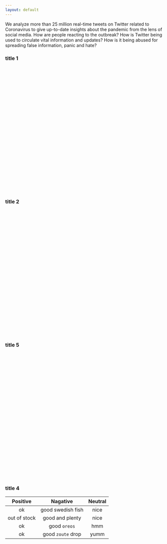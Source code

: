 ```yaml
---
layout: default
---
```


We analyze more than 25 million real-time tweets on Twitter related to Coronavirus to give up-to-date insights about the pandemic from the lens of social media. How are people reacting to the outbreak? How is Twitter being used to circulate vital information and updates? How is it being abused for spreading false information, panic and hate?

### title 1
<div id="title1" style="width: 100%;height:400px;"></div>
<script>
  var myChart1 = echarts.init(document.getElementById('title1'));
  option1 = {
    legend: {},
    tooltip: {},
    dataset: {
        dimensions: ['product', '2015', '2016', '2017'],
        source: [
            {product: 'Matcha Latte', '2015': 43.3, '2016': 85.8, '2017': 93.7},
            {product: 'Milk Tea', '2015': 83.1, '2016': 73.4, '2017': 55.1},
            {product: 'Cheese Cocoa', '2015': 86.4, '2016': 65.2, '2017': 82.5},
            {product: 'Walnut Brownie', '2015': 72.4, '2016': 53.9, '2017': 39.1}
        ]
    },
    xAxis: {type: 'category'},
    yAxis: {},
    // Declare several bar series, each will be mapped
    // to a column of dataset.source by default.
    series: [
        {type: 'bar'},
        {type: 'bar'},
        {type: 'bar'}
    ]
  };
  myChart1.setOption(option1);
</script>

### title 2
<div id="title2" style="width: 100%;height:400px;"></div>
<script>
  var myChart2 = echarts.init(document.getElementById('title2'));
  option2 = {
    tooltip: {
        trigger: 'item',
        formatter: '{a} <br/>{b}: {c} ({d}%)'
    },
    legend: {
        orient: 'vertical',
        left: 10,
        data: ['直达', '营销广告', '搜索引擎', '邮件营销', '联盟广告', '视频广告', '百度', '谷歌', '必应', '其他']
    },
    series: [
        {
            name: '访问来源',
            type: 'pie',
            selectedMode: 'single',
            radius: [0, '30%'],

            label: {
                position: 'inner'
            },
            labelLine: {
                show: false
            },
            data: [
                {value: 335, name: '直达', selected: true},
                {value: 679, name: '营销广告'},
                {value: 1548, name: '搜索引擎'}
            ]
        },
        {
            name: '访问来源',
            type: 'pie',
            radius: ['40%', '55%'],
            label: {
                formatter: '{a|{a}}{abg|}\n{hr|}\n  {b|{b}：}{c}  {per|{d}%}  ',
                backgroundColor: '#eee',
                borderColor: '#aaa',
                borderWidth: 1,
                borderRadius: 4,
                // shadowBlur:3,
                // shadowOffsetX: 2,
                // shadowOffsetY: 2,
                // shadowColor: '#999',
                // padding: [0, 7],
                rich: {
                    a: {
                        color: '#999',
                        lineHeight: 22,
                        align: 'center'
                    },
                    // abg: {
                    //     backgroundColor: '#333',
                    //     width: '100%',
                    //     align: 'right',
                    //     height: 22,
                    //     borderRadius: [4, 4, 0, 0]
                    // },
                    hr: {
                        borderColor: '#aaa',
                        width: '100%',
                        borderWidth: 0.5,
                        height: 0
                    },
                    b: {
                        fontSize: 16,
                        lineHeight: 33
                    },
                    per: {
                        color: '#eee',
                        backgroundColor: '#334455',
                        padding: [2, 4],
                        borderRadius: 2
                    }
                }
            },
            data: [
                {value: 335, name: '直达'},
                {value: 310, name: '邮件营销'},
                {value: 234, name: '联盟广告'},
                {value: 135, name: '视频广告'},
                {value: 1048, name: '百度'},
                {value: 251, name: '谷歌'},
                {value: 147, name: '必应'},
                {value: 102, name: '其他'}
            ]
        }
    ]
  };
  myChart2.setOption(option2);
</script>

### title 5
<div id="title3" style="width: 100%;height:400px;"></div>
<script>
  var myChart3 = echarts.init(document.getElementById('title3'));
  var COLORS = ["#070093", "#1c3fbf", "#1482e5", "#70b4eb", "#b4e0f3", "#ffffff"];
var lngExtent = [39.5, 40.6];
var latExtent = [115.9, 116.8];
var cellCount = [50, 50];
var cellSizeCoord = [
    (lngExtent[1] - lngExtent[0]) / cellCount[0],
    (latExtent[1] - latExtent[0]) / cellCount[1]
];
var gapSize = 0;
var data = [[0,0,5],[1,0,5],[2,0,5],[3,0,5],[4,0,5],[5,0,5],[6,0,5],[7,0,5],[8,0,5],[9,0,5],[10,0,5],[11,0,5],[12,0,5],[13,0,5],[14,0,5],[15,0,5],[16,0,5],[17,0,5],[18,0,5],[19,0,5],[20,0,5],[21,0,5],[22,0,5],[23,0,5],[24,0,5],[25,0,5],[26,0,5],[27,0,5],[28,0,5],[29,0,5],[30,0,5],[31,0,5],[32,0,5],[33,0,5],[34,0,5],[35,0,5],[36,0,5],[37,0,5],[38,0,5],[39,0,5],[40,0,5],[41,0,5],[42,0,5],[43,0,5],[44,0,5],[45,0,5],[46,0,5],[47,0,5],[48,0,5],[49,0,5],[0,1,5],[1,1,5],[2,1,5],[3,1,5],[4,1,5],[5,1,5],[6,1,5],[7,1,5],[8,1,5],[9,1,5],[10,1,5],[11,1,5],[12,1,5],[13,1,5],[14,1,5],[15,1,5],[16,1,5],[17,1,5],[18,1,5],[19,1,5],[20,1,5],[21,1,5],[22,1,5],[23,1,5],[24,1,5],[25,1,5],[26,1,5],[27,1,5],[28,1,5],[29,1,5],[30,1,5],[31,1,5],[32,1,5],[33,1,5],[34,1,5],[35,1,5],[36,1,5],[37,1,5],[38,1,5],[39,1,5],[40,1,5],[41,1,5],[42,1,5],[43,1,5],[44,1,5],[45,1,5],[46,1,5],[47,1,5],[48,1,5],[49,1,5],[0,2,5],[1,2,5],[2,2,5],[3,2,5],[4,2,5],[5,2,5],[6,2,5],[7,2,5],[8,2,5],[9,2,5],[10,2,5],[11,2,5],[12,2,5],[13,2,5],[14,2,5],[15,2,5],[16,2,5],[17,2,5],[18,2,5],[19,2,5],[20,2,5],[21,2,5],[22,2,5],[23,2,5],[24,2,4],[25,2,5],[26,2,5],[27,2,5],[28,2,5],[29,2,5],[30,2,5],[31,2,5],[32,2,5],[33,2,5],[34,2,4],[35,2,5],[36,2,5],[37,2,5],[38,2,5],[39,2,5],[40,2,5],[41,2,5],[42,2,5],[43,2,5],[44,2,5],[45,2,5],[46,2,5],[47,2,5],[48,2,5],[49,2,5],[0,3,5],[1,3,5],[2,3,5],[3,3,5],[4,3,5],[5,3,5],[6,3,5],[7,3,5],[8,3,5],[9,3,5],[10,3,5],[11,3,5],[12,3,5],[13,3,5],[14,3,5],[15,3,5],[16,3,5],[17,3,5],[18,3,5],[19,3,5],[20,3,5],[21,3,5],[22,3,5],[23,3,5],[24,3,5],[25,3,5],[26,3,5],[27,3,5],[28,3,5],[29,3,5],[30,3,5],[31,3,5],[32,3,5],[33,3,4],[34,3,5],[35,3,5],[36,3,5],[37,3,5],[38,3,5],[39,3,5],[40,3,5],[41,3,5],[42,3,5],[43,3,5],[44,3,5],[45,3,5],[46,3,5],[47,3,5],[48,3,5],[49,3,5],[0,4,5],[1,4,5],[2,4,5],[3,4,5],[4,4,5],[5,4,5],[6,4,5],[7,4,5],[8,4,5],[9,4,5],[10,4,5],[11,4,5],[12,4,5],[13,4,5],[14,4,5],[15,4,5],[16,4,5],[17,4,4],[18,4,5],[19,4,5],[20,4,5],[21,4,5],[22,4,5],[23,4,5],[24,4,5],[25,4,5],[26,4,5],[27,4,5],[28,4,5],[29,4,5],[30,4,5],[31,4,5],[32,4,5],[33,4,4],[34,4,5],[35,4,5],[36,4,5],[37,4,5],[38,4,5],[39,4,5],[40,4,5],[41,4,5],[42,4,5],[43,4,5],[44,4,5],[45,4,5],[46,4,5],[47,4,5],[48,4,5],[49,4,5],[0,5,5],[1,5,5],[2,5,5],[3,5,5],[4,5,5],[5,5,5],[6,5,5],[7,5,5],[8,5,5],[9,5,5],[10,5,5],[11,5,5],[12,5,5],[13,5,5],[14,5,5],[15,5,5],[16,5,5],[17,5,5],[18,5,5],[19,5,5],[20,5,5],[21,5,5],[22,5,5],[23,5,5],[24,5,5],[25,5,5],[26,5,5],[27,5,5],[28,5,5],[29,5,5],[30,5,5],[31,5,5],[32,5,5],[33,5,5],[34,5,5],[35,5,5],[36,5,5],[37,5,5],[38,5,5],[39,5,5],[40,5,5],[41,5,5],[42,5,5],[43,5,5],[44,5,5],[45,5,5],[46,5,5],[47,5,5],[48,5,5],[49,5,5],[0,6,5],[1,6,5],[2,6,5],[3,6,5],[4,6,5],[5,6,5],[6,6,5],[7,6,5],[8,6,5],[9,6,5],[10,6,5],[11,6,5],[12,6,5],[13,6,5],[14,6,5],[15,6,5],[16,6,5],[17,6,5],[18,6,5],[19,6,5],[20,6,5],[21,6,5],[22,6,5],[23,6,5],[24,6,5],[25,6,5],[26,6,4],[27,6,5],[28,6,5],[29,6,4],[30,6,5],[31,6,5],[32,6,5],[33,6,5],[34,6,5],[35,6,5],[36,6,5],[37,6,5],[38,6,5],[39,6,5],[40,6,5],[41,6,5],[42,6,5],[43,6,5],[44,6,5],[45,6,5],[46,6,5],[47,6,5],[48,6,5],[49,6,5],[0,7,5],[1,7,5],[2,7,5],[3,7,5],[4,7,5],[5,7,5],[6,7,5],[7,7,5],[8,7,5],[9,7,5],[10,7,5],[11,7,5],[12,7,5],[13,7,5],[14,7,5],[15,7,5],[16,7,5],[17,7,4],[18,7,5],[19,7,4],[20,7,4],[21,7,5],[22,7,5],[23,7,5],[24,7,5],[25,7,5],[26,7,5],[27,7,5],[28,7,5],[29,7,5],[30,7,5],[31,7,5],[32,7,5],[33,7,5],[34,7,5],[35,7,5],[36,7,5],[37,7,5],[38,7,5],[39,7,5],[40,7,5],[41,7,5],[42,7,5],[43,7,5],[44,7,5],[45,7,5],[46,7,5],[47,7,5],[48,7,5],[49,7,5],[0,8,5],[1,8,5],[2,8,5],[3,8,5],[4,8,5],[5,8,4],[6,8,5],[7,8,4],[8,8,5],[9,8,5],[10,8,5],[11,8,5],[12,8,5],[13,8,5],[14,8,5],[15,8,4],[16,8,5],[17,8,5],[18,8,5],[19,8,5],[20,8,5],[21,8,5],[22,8,4],[23,8,4],[24,8,4],[25,8,5],[26,8,5],[27,8,5],[28,8,4],[29,8,4],[30,8,5],[31,8,5],[32,8,4],[33,8,4],[34,8,5],[35,8,5],[36,8,5],[37,8,5],[38,8,5],[39,8,5],[40,8,5],[41,8,5],[42,8,5],[43,8,5],[44,8,5],[45,8,5],[46,8,5],[47,8,5],[48,8,5],[49,8,5],[0,9,5],[1,9,5],[2,9,5],[3,9,5],[4,9,5],[5,9,5],[6,9,5],[7,9,5],[8,9,4],[9,9,5],[10,9,5],[11,9,4],[12,9,5],[13,9,4],[14,9,5],[15,9,4],[16,9,4],[17,9,5],[18,9,5],[19,9,5],[20,9,5],[21,9,5],[22,9,5],[23,9,5],[24,9,4],[25,9,5],[26,9,4],[27,9,4],[28,9,4],[29,9,5],[30,9,5],[31,9,5],[32,9,5],[33,9,5],[34,9,4],[35,9,5],[36,9,5],[37,9,5],[38,9,5],[39,9,5],[40,9,5],[41,9,5],[42,9,5],[43,9,5],[44,9,5],[45,9,5],[46,9,5],[47,9,5],[48,9,5],[49,9,5],[0,10,5],[1,10,5],[2,10,5],[3,10,5],[4,10,5],[5,10,5],[6,10,5],[7,10,5],[8,10,5],[9,10,5],[10,10,5],[11,10,5],[12,10,5],[13,10,5],[14,10,5],[15,10,4],[16,10,5],[17,10,5],[18,10,5],[19,10,4],[20,10,5],[21,10,4],[22,10,4],[23,10,4],[24,10,4],[25,10,4],[26,10,4],[27,10,5],[28,10,5],[29,10,4],[30,10,5],[31,10,4],[32,10,5],[33,10,5],[34,10,5],[35,10,4],[36,10,5],[37,10,5],[38,10,5],[39,10,5],[40,10,5],[41,10,5],[42,10,5],[43,10,5],[44,10,5],[45,10,5],[46,10,5],[47,10,5],[48,10,5],[49,10,5],[0,11,5],[1,11,5],[2,11,5],[3,11,5],[4,11,5],[5,11,5],[6,11,5],[7,11,5],[8,11,5],[9,11,5],[10,11,4],[11,11,4],[12,11,4],[13,11,2],[14,11,2],[15,11,2],[16,11,5],[17,11,4],[18,11,4],[19,11,1],[20,11,1],[21,11,4],[22,11,4],[23,11,5],[24,11,4],[25,11,4],[26,11,4],[27,11,4],[28,11,4],[29,11,4],[30,11,4],[31,11,4],[32,11,5],[33,11,5],[34,11,5],[35,11,4],[36,11,4],[37,11,4],[38,11,5],[39,11,5],[40,11,5],[41,11,5],[42,11,5],[43,11,5],[44,11,5],[45,11,5],[46,11,5],[47,11,5],[48,11,5],[49,11,5],[0,12,5],[1,12,5],[2,12,5],[3,12,5],[4,12,5],[5,12,5],[6,12,5],[7,12,5],[8,12,4],[9,12,4],[10,12,4],[11,12,2],[12,12,2],[13,12,2],[14,12,2],[15,12,5],[16,12,4],[17,12,4],[18,12,4],[19,12,4],[20,12,1],[21,12,4],[22,12,4],[23,12,4],[24,12,5],[25,12,4],[26,12,4],[27,12,4],[28,12,4],[29,12,4],[30,12,4],[31,12,4],[32,12,4],[33,12,4],[34,12,4],[35,12,4],[36,12,4],[37,12,4],[38,12,5],[39,12,5],[40,12,5],[41,12,5],[42,12,5],[43,12,5],[44,12,5],[45,12,5],[46,12,5],[47,12,5],[48,12,5],[49,12,5],[0,13,5],[1,13,5],[2,13,5],[3,13,5],[4,13,5],[5,13,5],[6,13,5],[7,13,5],[8,13,4],[9,13,4],[10,13,4],[11,13,4],[12,13,1],[13,13,4],[14,13,2],[15,13,4],[16,13,4],[17,13,4],[18,13,4],[19,13,4],[20,13,4],[21,13,4],[22,13,4],[23,13,4],[24,13,4],[25,13,4],[26,13,4],[27,13,4],[28,13,5],[29,13,4],[30,13,4],[31,13,4],[32,13,5],[33,13,4],[34,13,4],[35,13,5],[36,13,4],[37,13,4],[38,13,5],[39,13,4],[40,13,4],[41,13,5],[42,13,5],[43,13,4],[44,13,5],[45,13,5],[46,13,5],[47,13,5],[48,13,5],[49,13,5],[0,14,5],[1,14,5],[2,14,5],[3,14,5],[4,14,5],[5,14,5],[6,14,5],[7,14,5],[8,14,4],[9,14,4],[10,14,4],[11,14,2],[12,14,2],[13,14,4],[14,14,1],[15,14,4],[16,14,4],[17,14,4],[18,14,4],[19,14,4],[20,14,4],[21,14,4],[22,14,2],[23,14,4],[24,14,2],[25,14,3],[26,14,3],[27,14,3],[28,14,4],[29,14,3],[30,14,4],[31,14,5],[32,14,3],[33,14,3],[34,14,4],[35,14,4],[36,14,4],[37,14,4],[38,14,5],[39,14,5],[40,14,5],[41,14,5],[42,14,5],[43,14,5],[44,14,5],[45,14,5],[46,14,5],[47,14,5],[48,14,5],[49,14,5],[0,15,5],[1,15,5],[2,15,5],[3,15,5],[4,15,5],[5,15,5],[6,15,5],[7,15,5],[8,15,5],[9,15,4],[10,15,4],[11,15,4],[12,15,4],[13,15,1],[14,15,1],[15,15,1],[16,15,4],[17,15,2],[18,15,2],[19,15,4],[20,15,3],[21,15,3],[22,15,2],[23,15,2],[24,15,1],[25,15,1],[26,15,3],[27,15,3],[28,15,3],[29,15,3],[30,15,5],[31,15,5],[32,15,4],[33,15,4],[34,15,4],[35,15,4],[36,15,4],[37,15,5],[38,15,5],[39,15,2],[40,15,5],[41,15,5],[42,15,5],[43,15,5],[44,15,5],[45,15,5],[46,15,5],[47,15,5],[48,15,5],[49,15,5],[0,16,5],[1,16,5],[2,16,5],[3,16,5],[4,16,5],[5,16,5],[6,16,5],[7,16,5],[8,16,5],[9,16,4],[10,16,3],[11,16,4],[12,16,4],[13,16,1],[14,16,4],[15,16,4],[16,16,4],[17,16,4],[18,16,3],[19,16,2],[20,16,4],[21,16,2],[22,16,2],[23,16,1],[24,16,0],[25,16,0],[26,16,0],[27,16,0],[28,16,3],[29,16,4],[30,16,4],[31,16,4],[32,16,4],[33,16,4],[34,16,3],[35,16,4],[36,16,4],[37,16,4],[38,16,5],[39,16,5],[40,16,5],[41,16,5],[42,16,5],[43,16,5],[44,16,4],[45,16,5],[46,16,5],[47,16,5],[48,16,5],[49,16,5],[0,17,5],[1,17,5],[2,17,5],[3,17,5],[4,17,4],[5,17,5],[6,17,4],[7,17,5],[8,17,4],[9,17,4],[10,17,3],[11,17,4],[12,17,4],[13,17,4],[14,17,4],[15,17,4],[16,17,4],[17,17,4],[18,17,3],[19,17,2],[20,17,3],[21,17,2],[22,17,1],[23,17,1],[24,17,1],[25,17,0],[26,17,1],[27,17,1],[28,17,3],[29,17,4],[30,17,4],[31,17,3],[32,17,3],[33,17,4],[34,17,4],[35,17,4],[36,17,4],[37,17,4],[38,17,4],[39,17,4],[40,17,5],[41,17,4],[42,17,5],[43,17,5],[44,17,5],[45,17,5],[46,17,5],[47,17,5],[48,17,5],[49,17,5],[0,18,5],[1,18,5],[2,18,5],[3,18,5],[4,18,5],[5,18,5],[6,18,5],[7,18,4],[8,18,4],[9,18,3],[10,18,3],[11,18,4],[12,18,4],[13,18,4],[14,18,4],[15,18,2],[16,18,4],[17,18,2],[18,18,3],[19,18,2],[20,18,4],[21,18,1],[22,18,0],[23,18,0],[24,18,0],[25,18,3],[26,18,1],[27,18,4],[28,18,1],[29,18,1],[30,18,1],[31,18,4],[32,18,3],[33,18,4],[34,18,3],[35,18,3],[36,18,4],[37,18,4],[38,18,4],[39,18,5],[40,18,4],[41,18,4],[42,18,5],[43,18,4],[44,18,4],[45,18,5],[46,18,5],[47,18,5],[48,18,5],[49,18,5],[0,19,5],[1,19,5],[2,19,5],[3,19,5],[4,19,5],[5,19,5],[6,19,4],[7,19,4],[8,19,3],[9,19,4],[10,19,3],[11,19,4],[12,19,3],[13,19,4],[14,19,2],[15,19,2],[16,19,1],[17,19,3],[18,19,1],[19,19,0],[20,19,0],[21,19,1],[22,19,0],[23,19,1],[24,19,0],[25,19,0],[26,19,1],[27,19,0],[28,19,0],[29,19,1],[30,19,4],[31,19,4],[32,19,3],[33,19,3],[34,19,4],[35,19,4],[36,19,4],[37,19,4],[38,19,4],[39,19,4],[40,19,4],[41,19,5],[42,19,5],[43,19,4],[44,19,5],[45,19,5],[46,19,5],[47,19,5],[48,19,5],[49,19,5],[0,20,5],[1,20,5],[2,20,5],[3,20,5],[4,20,5],[5,20,4],[6,20,4],[7,20,4],[8,20,4],[9,20,4],[10,20,3],[11,20,4],[12,20,3],[13,20,4],[14,20,2],[15,20,1],[16,20,1],[17,20,1],[18,20,1],[19,20,0],[20,20,0],[21,20,1],[22,20,1],[23,20,1],[24,20,1],[25,20,1],[26,20,0],[27,20,0],[28,20,0],[29,20,1],[30,20,1],[31,20,0],[32,20,4],[33,20,3],[34,20,4],[35,20,2],[36,20,4],[37,20,4],[38,20,4],[39,20,4],[40,20,4],[41,20,5],[42,20,4],[43,20,5],[44,20,5],[45,20,5],[46,20,5],[47,20,5],[48,20,5],[49,20,5],[0,21,5],[1,21,5],[2,21,5],[3,21,5],[4,21,5],[5,21,4],[6,21,5],[7,21,4],[8,21,3],[9,21,4],[10,21,4],[11,21,4],[12,21,4],[13,21,3],[14,21,2],[15,21,3],[16,21,4],[17,21,1],[18,21,1],[19,21,0],[20,21,0],[21,21,0],[22,21,1],[23,21,0],[24,21,0],[25,21,1],[26,21,2],[27,21,0],[28,21,1],[29,21,1],[30,21,1],[31,21,4],[32,21,4],[33,21,4],[34,21,3],[35,21,2],[36,21,4],[37,21,1],[38,21,4],[39,21,4],[40,21,4],[41,21,4],[42,21,5],[43,21,4],[44,21,5],[45,21,5],[46,21,5],[47,21,5],[48,21,5],[49,21,5],[0,22,5],[1,22,5],[2,22,5],[3,22,5],[4,22,5],[5,22,4],[6,22,4],[7,22,4],[8,22,4],[9,22,3],[10,22,4],[11,22,3],[12,22,2],[13,22,2],[14,22,2],[15,22,0],[16,22,0],[17,22,0],[18,22,1],[19,22,0],[20,22,0],[21,22,0],[22,22,0],[23,22,0],[24,22,0],[25,22,0],[26,22,0],[27,22,0],[28,22,1],[29,22,1],[30,22,1],[31,22,0],[32,22,1],[33,22,3],[34,22,4],[35,22,2],[36,22,4],[37,22,1],[38,22,4],[39,22,2],[40,22,4],[41,22,1],[42,22,5],[43,22,1],[44,22,5],[45,22,5],[46,22,5],[47,22,5],[48,22,5],[49,22,5],[0,23,5],[1,23,5],[2,23,5],[3,23,5],[4,23,5],[5,23,5],[6,23,4],[7,23,4],[8,23,4],[9,23,3],[10,23,3],[11,23,1],[12,23,1],[13,23,1],[14,23,2],[15,23,0],[16,23,0],[17,23,0],[18,23,0],[19,23,0],[20,23,0],[21,23,0],[22,23,0],[23,23,1],[24,23,0],[25,23,1],[26,23,1],[27,23,2],[28,23,0],[29,23,0],[30,23,0],[31,23,0],[32,23,4],[33,23,1],[34,23,1],[35,23,2],[36,23,2],[37,23,2],[38,23,0],[39,23,2],[40,23,0],[41,23,1],[42,23,1],[43,23,1],[44,23,5],[45,23,5],[46,23,5],[47,23,5],[48,23,5],[49,23,5],[0,24,5],[1,24,5],[2,24,5],[3,24,5],[4,24,5],[5,24,5],[6,24,5],[7,24,4],[8,24,4],[9,24,4],[10,24,4],[11,24,4],[12,24,1],[13,24,1],[14,24,1],[15,24,1],[16,24,1],[17,24,0],[18,24,1],[19,24,1],[20,24,0],[21,24,0],[22,24,1],[23,24,2],[24,24,0],[25,24,0],[26,24,0],[27,24,0],[28,24,0],[29,24,0],[30,24,1],[31,24,1],[32,24,1],[33,24,4],[34,24,4],[35,24,1],[36,24,1],[37,24,2],[38,24,2],[39,24,2],[40,24,2],[41,24,4],[42,24,0],[43,24,5],[44,24,5],[45,24,4],[46,24,5],[47,24,5],[48,24,5],[49,24,5],[0,25,5],[1,25,5],[2,25,5],[3,25,5],[4,25,5],[5,25,5],[6,25,5],[7,25,4],[8,25,4],[9,25,4],[10,25,4],[11,25,4],[12,25,1],[13,25,1],[14,25,3],[15,25,1],[16,25,0],[17,25,0],[18,25,0],[19,25,0],[20,25,0],[21,25,0],[22,25,0],[23,25,1],[24,25,1],[25,25,0],[26,25,0],[27,25,0],[28,25,1],[29,25,0],[30,25,1],[31,25,1],[32,25,1],[33,25,3],[34,25,4],[35,25,4],[36,25,4],[37,25,2],[38,25,2],[39,25,4],[40,25,4],[41,25,4],[42,25,5],[43,25,5],[44,25,5],[45,25,5],[46,25,5],[47,25,5],[48,25,5],[49,25,5],[0,26,5],[1,26,5],[2,26,5],[3,26,5],[4,26,5],[5,26,5],[6,26,5],[7,26,5],[8,26,4],[9,26,4],[10,26,1],[11,26,1],[12,26,1],[13,26,1],[14,26,1],[15,26,0],[16,26,0],[17,26,2],[18,26,1],[19,26,0],[20,26,0],[21,26,1],[22,26,0],[23,26,0],[24,26,1],[25,26,0],[26,26,0],[27,26,0],[28,26,0],[29,26,1],[30,26,1],[31,26,0],[32,26,4],[33,26,2],[34,26,2],[35,26,2],[36,26,2],[37,26,4],[38,26,2],[39,26,4],[40,26,1],[41,26,4],[42,26,4],[43,26,4],[44,26,4],[45,26,5],[46,26,5],[47,26,5],[48,26,5],[49,26,5],[0,27,5],[1,27,5],[2,27,5],[3,27,5],[4,27,5],[5,27,5],[6,27,5],[7,27,5],[8,27,5],[9,27,2],[10,27,4],[11,27,4],[12,27,4],[13,27,1],[14,27,1],[15,27,0],[16,27,1],[17,27,0],[18,27,0],[19,27,0],[20,27,1],[21,27,1],[22,27,0],[23,27,1],[24,27,0],[25,27,0],[26,27,0],[27,27,0],[28,27,0],[29,27,1],[30,27,1],[31,27,0],[32,27,1],[33,27,1],[34,27,3],[35,27,4],[36,27,4],[37,27,4],[38,27,4],[39,27,4],[40,27,2],[41,27,5],[42,27,5],[43,27,5],[44,27,5],[45,27,4],[46,27,5],[47,27,5],[48,27,5],[49,27,5],[0,28,5],[1,28,5],[2,28,5],[3,28,5],[4,28,5],[5,28,5],[6,28,5],[7,28,5],[8,28,2],[9,28,4],[10,28,2],[11,28,2],[12,28,4],[13,28,2],[14,28,3],[15,28,0],[16,28,1],[17,28,0],[18,28,0],[19,28,0],[20,28,1],[21,28,0],[22,28,0],[23,28,0],[24,28,0],[25,28,0],[26,28,0],[27,28,0],[28,28,0],[29,28,0],[30,28,1],[31,28,0],[32,28,0],[33,28,1],[34,28,1],[35,28,4],[36,28,4],[37,28,4],[38,28,4],[39,28,4],[40,28,4],[41,28,5],[42,28,5],[43,28,5],[44,28,5],[45,28,5],[46,28,5],[47,28,5],[48,28,5],[49,28,5],[0,29,5],[1,29,5],[2,29,5],[3,29,5],[4,29,5],[5,29,5],[6,29,5],[7,29,5],[8,29,5],[9,29,5],[10,29,4],[11,29,4],[12,29,4],[13,29,2],[14,29,2],[15,29,0],[16,29,0],[17,29,0],[18,29,0],[19,29,1],[20,29,0],[21,29,0],[22,29,0],[23,29,0],[24,29,1],[25,29,2],[26,29,0],[27,29,0],[28,29,0],[29,29,1],[30,29,0],[31,29,0],[32,29,0],[33,29,3],[34,29,4],[35,29,4],[36,29,3],[37,29,3],[38,29,3],[39,29,4],[40,29,4],[41,29,5],[42,29,5],[43,29,5],[44,29,4],[45,29,5],[46,29,5],[47,29,5],[48,29,5],[49,29,5],[0,30,5],[1,30,5],[2,30,5],[3,30,5],[4,30,5],[5,30,4],[6,30,4],[7,30,4],[8,30,5],[9,30,4],[10,30,3],[11,30,4],[12,30,4],[13,30,4],[14,30,4],[15,30,1],[16,30,1],[17,30,1],[18,30,0],[19,30,1],[20,30,0],[21,30,1],[22,30,0],[23,30,0],[24,30,1],[25,30,0],[26,30,0],[27,30,0],[28,30,0],[29,30,1],[30,30,1],[31,30,4],[32,30,4],[33,30,4],[34,30,4],[35,30,4],[36,30,3],[37,30,3],[38,30,3],[39,30,5],[40,30,5],[41,30,4],[42,30,5],[43,30,5],[44,30,5],[45,30,5],[46,30,5],[47,30,5],[48,30,5],[49,30,5],[0,31,5],[1,31,5],[2,31,5],[3,31,5],[4,31,5],[5,31,5],[6,31,5],[7,31,5],[8,31,5],[9,31,4],[10,31,3],[11,31,4],[12,31,2],[13,31,3],[14,31,3],[15,31,3],[16,31,0],[17,31,0],[18,31,0],[19,31,1],[20,31,2],[21,31,2],[22,31,1],[23,31,0],[24,31,0],[25,31,3],[26,31,1],[27,31,1],[28,31,4],[29,31,2],[30,31,1],[31,31,4],[32,31,3],[33,31,2],[34,31,2],[35,31,4],[36,31,3],[37,31,4],[38,31,4],[39,31,4],[40,31,4],[41,31,5],[42,31,5],[43,31,5],[44,31,5],[45,31,5],[46,31,5],[47,31,5],[48,31,5],[49,31,5],[0,32,5],[1,32,5],[2,32,5],[3,32,5],[4,32,5],[5,32,5],[6,32,5],[7,32,5],[8,32,5],[9,32,4],[10,32,3],[11,32,2],[12,32,2],[13,32,2],[14,32,1],[15,32,3],[16,32,4],[17,32,3],[18,32,0],[19,32,2],[20,32,2],[21,32,1],[22,32,0],[23,32,1],[24,32,0],[25,32,0],[26,32,0],[27,32,0],[28,32,1],[29,32,1],[30,32,4],[31,32,3],[32,32,3],[33,32,4],[34,32,3],[35,32,4],[36,32,3],[37,32,3],[38,32,4],[39,32,5],[40,32,4],[41,32,5],[42,32,5],[43,32,5],[44,32,5],[45,32,5],[46,32,5],[47,32,5],[48,32,5],[49,32,5],[0,33,5],[1,33,5],[2,33,5],[3,33,5],[4,33,5],[5,33,4],[6,33,4],[7,33,5],[8,33,4],[9,33,5],[10,33,2],[11,33,4],[12,33,2],[13,33,4],[14,33,4],[15,33,4],[16,33,2],[17,33,3],[18,33,2],[19,33,0],[20,33,4],[21,33,0],[22,33,1],[23,33,1],[24,33,1],[25,33,0],[26,33,1],[27,33,0],[28,33,4],[29,33,1],[30,33,1],[31,33,3],[32,33,3],[33,33,4],[34,33,4],[35,33,3],[36,33,4],[37,33,3],[38,33,5],[39,33,4],[40,33,4],[41,33,5],[42,33,5],[43,33,5],[44,33,5],[45,33,4],[46,33,5],[47,33,5],[48,33,5],[49,33,5],[0,34,5],[1,34,5],[2,34,5],[3,34,5],[4,34,5],[5,34,5],[6,34,5],[7,34,5],[8,34,5],[9,34,4],[10,34,4],[11,34,4],[12,34,4],[13,34,4],[14,34,3],[15,34,4],[16,34,3],[17,34,3],[18,34,1],[19,34,2],[20,34,1],[21,34,2],[22,34,1],[23,34,2],[24,34,1],[25,34,2],[26,34,1],[27,34,1],[28,34,0],[29,34,0],[30,34,3],[31,34,3],[32,34,4],[33,34,4],[34,34,4],[35,34,4],[36,34,4],[37,34,5],[38,34,5],[39,34,5],[40,34,5],[41,34,5],[42,34,5],[43,34,5],[44,34,5],[45,34,5],[46,34,5],[47,34,5],[48,34,5],[49,34,5],[0,35,4],[1,35,4],[2,35,5],[3,35,5],[4,35,4],[5,35,4],[6,35,4],[7,35,4],[8,35,4],[9,35,5],[10,35,4],[11,35,4],[12,35,4],[13,35,3],[14,35,3],[15,35,4],[16,35,1],[17,35,3],[18,35,4],[19,35,4],[20,35,4],[21,35,4],[22,35,3],[23,35,2],[24,35,2],[25,35,3],[26,35,2],[27,35,3],[28,35,2],[29,35,2],[30,35,2],[31,35,3],[32,35,3],[33,35,4],[34,35,4],[35,35,5],[36,35,5],[37,35,5],[38,35,5],[39,35,5],[40,35,5],[41,35,5],[42,35,5],[43,35,5],[44,35,5],[45,35,5],[46,35,5],[47,35,5],[48,35,5],[49,35,5],[0,36,5],[1,36,5],[2,36,5],[3,36,5],[4,36,5],[5,36,5],[6,36,5],[7,36,5],[8,36,5],[9,36,5],[10,36,5],[11,36,4],[12,36,2],[13,36,1],[14,36,4],[15,36,1],[16,36,2],[17,36,1],[18,36,1],[19,36,1],[20,36,4],[21,36,4],[22,36,4],[23,36,1],[24,36,2],[25,36,1],[26,36,3],[27,36,3],[28,36,3],[29,36,3],[30,36,5],[31,36,4],[32,36,4],[33,36,4],[34,36,4],[35,36,4],[36,36,5],[37,36,5],[38,36,5],[39,36,5],[40,36,5],[41,36,5],[42,36,4],[43,36,5],[44,36,5],[45,36,5],[46,36,2],[47,36,5],[48,36,5],[49,36,5],[0,37,5],[1,37,5],[2,37,5],[3,37,5],[4,37,5],[5,37,5],[6,37,5],[7,37,5],[8,37,5],[9,37,4],[10,37,5],[11,37,5],[12,37,5],[13,37,4],[14,37,1],[15,37,1],[16,37,4],[17,37,2],[18,37,2],[19,37,2],[20,37,5],[21,37,5],[22,37,5],[23,37,5],[24,37,1],[25,37,2],[26,37,2],[27,37,4],[28,37,3],[29,37,5],[30,37,5],[31,37,2],[32,37,4],[33,37,4],[34,37,4],[35,37,5],[36,37,5],[37,37,5],[38,37,5],[39,37,5],[40,37,5],[41,37,5],[42,37,5],[43,37,2],[44,37,5],[45,37,5],[46,37,5],[47,37,5],[48,37,5],[49,37,5],[0,38,5],[1,38,5],[2,38,5],[3,38,5],[4,38,5],[5,38,5],[6,38,5],[7,38,5],[8,38,5],[9,38,4],[10,38,5],[11,38,5],[12,38,2],[13,38,2],[14,38,1],[15,38,2],[16,38,1],[17,38,4],[18,38,4],[19,38,5],[20,38,4],[21,38,5],[22,38,4],[23,38,2],[24,38,2],[25,38,5],[26,38,5],[27,38,4],[28,38,4],[29,38,5],[30,38,4],[31,38,5],[32,38,5],[33,38,5],[34,38,5],[35,38,5],[36,38,5],[37,38,5],[38,38,5],[39,38,5],[40,38,5],[41,38,5],[42,38,5],[43,38,5],[44,38,5],[45,38,5],[46,38,5],[47,38,5],[48,38,5],[49,38,5],[0,39,5],[1,39,5],[2,39,5],[3,39,5],[4,39,5],[5,39,5],[6,39,5],[7,39,5],[8,39,5],[9,39,4],[10,39,5],[11,39,5],[12,39,4],[13,39,2],[14,39,4],[15,39,2],[16,39,2],[17,39,4],[18,39,4],[19,39,5],[20,39,4],[21,39,5],[22,39,5],[23,39,5],[24,39,5],[25,39,5],[26,39,5],[27,39,5],[28,39,4],[29,39,4],[30,39,4],[31,39,4],[32,39,4],[33,39,5],[34,39,5],[35,39,5],[36,39,5],[37,39,5],[38,39,5],[39,39,5],[40,39,5],[41,39,5],[42,39,5],[43,39,5],[44,39,5],[45,39,5],[46,39,5],[47,39,5],[48,39,5],[49,39,5],[0,40,5],[1,40,5],[2,40,5],[3,40,5],[4,40,5],[5,40,4],[6,40,5],[7,40,5],[8,40,5],[9,40,5],[10,40,5],[11,40,4],[12,40,4],[13,40,4],[14,40,2],[15,40,2],[16,40,4],[17,40,2],[18,40,5],[19,40,5],[20,40,5],[21,40,5],[22,40,5],[23,40,4],[24,40,4],[25,40,5],[26,40,5],[27,40,4],[28,40,5],[29,40,5],[30,40,4],[31,40,4],[32,40,5],[33,40,4],[34,40,5],[35,40,5],[36,40,5],[37,40,5],[38,40,5],[39,40,5],[40,40,5],[41,40,5],[42,40,5],[43,40,5],[44,40,5],[45,40,5],[46,40,5],[47,40,5],[48,40,5],[49,40,5],[0,41,5],[1,41,5],[2,41,5],[3,41,5],[4,41,5],[5,41,5],[6,41,5],[7,41,5],[8,41,5],[9,41,5],[10,41,5],[11,41,5],[12,41,5],[13,41,4],[14,41,4],[15,41,4],[16,41,4],[17,41,4],[18,41,5],[19,41,5],[20,41,5],[21,41,5],[22,41,5],[23,41,5],[24,41,5],[25,41,5],[26,41,4],[27,41,5],[28,41,5],[29,41,2],[30,41,5],[31,41,4],[32,41,5],[33,41,5],[34,41,5],[35,41,5],[36,41,5],[37,41,5],[38,41,5],[39,41,5],[40,41,5],[41,41,5],[42,41,5],[43,41,5],[44,41,5],[45,41,5],[46,41,5],[47,41,5],[48,41,5],[49,41,5],[0,42,5],[1,42,5],[2,42,5],[3,42,5],[4,42,5],[5,42,5],[6,42,5],[7,42,5],[8,42,5],[9,42,5],[10,42,5],[11,42,4],[12,42,4],[13,42,5],[14,42,5],[15,42,4],[16,42,4],[17,42,5],[18,42,5],[19,42,5],[20,42,5],[21,42,5],[22,42,5],[23,42,5],[24,42,5],[25,42,5],[26,42,5],[27,42,5],[28,42,5],[29,42,2],[30,42,5],[31,42,5],[32,42,5],[33,42,5],[34,42,5],[35,42,5],[36,42,5],[37,42,5],[38,42,5],[39,42,5],[40,42,5],[41,42,5],[42,42,5],[43,42,5],[44,42,5],[45,42,5],[46,42,5],[47,42,5],[48,42,5],[49,42,5],[0,43,5],[1,43,5],[2,43,5],[3,43,5],[4,43,5],[5,43,5],[6,43,5],[7,43,5],[8,43,5],[9,43,5],[10,43,5],[11,43,5],[12,43,5],[13,43,2],[14,43,5],[15,43,5],[16,43,5],[17,43,5],[18,43,5],[19,43,5],[20,43,5],[21,43,5],[22,43,5],[23,43,5],[24,43,5],[25,43,5],[26,43,5],[27,43,5],[28,43,5],[29,43,5],[30,43,4],[31,43,4],[32,43,4],[33,43,4],[34,43,5],[35,43,5],[36,43,5],[37,43,5],[38,43,4],[39,43,4],[40,43,4],[41,43,5],[42,43,5],[43,43,5],[44,43,5],[45,43,5],[46,43,5],[47,43,5],[48,43,5],[49,43,5],[0,44,5],[1,44,5],[2,44,5],[3,44,5],[4,44,5],[5,44,5],[6,44,5],[7,44,5],[8,44,5],[9,44,5],[10,44,5],[11,44,5],[12,44,5],[13,44,2],[14,44,5],[15,44,5],[16,44,5],[17,44,5],[18,44,5],[19,44,5],[20,44,4],[21,44,5],[22,44,5],[23,44,5],[24,44,5],[25,44,5],[26,44,5],[27,44,5],[28,44,5],[29,44,5],[30,44,2],[31,44,4],[32,44,2],[33,44,2],[34,44,2],[35,44,4],[36,44,4],[37,44,5],[38,44,5],[39,44,4],[40,44,5],[41,44,4],[42,44,5],[43,44,5],[44,44,5],[45,44,5],[46,44,5],[47,44,5],[48,44,5],[49,44,5],[0,45,5],[1,45,5],[2,45,5],[3,45,5],[4,45,5],[5,45,5],[6,45,5],[7,45,5],[8,45,5],[9,45,5],[10,45,5],[11,45,5],[12,45,5],[13,45,5],[14,45,5],[15,45,5],[16,45,5],[17,45,5],[18,45,5],[19,45,4],[20,45,5],[21,45,5],[22,45,5],[23,45,5],[24,45,5],[25,45,5],[26,45,5],[27,45,5],[28,45,5],[29,45,5],[30,45,4],[31,45,2],[32,45,2],[33,45,2],[34,45,2],[35,45,4],[36,45,4],[37,45,4],[38,45,4],[39,45,4],[40,45,5],[41,45,4],[42,45,4],[43,45,5],[44,45,5],[45,45,5],[46,45,5],[47,45,5],[48,45,5],[49,45,5],[0,46,5],[1,46,5],[2,46,5],[3,46,5],[4,46,5],[5,46,5],[6,46,5],[7,46,5],[8,46,5],[9,46,5],[10,46,5],[11,46,5],[12,46,5],[13,46,5],[14,46,5],[15,46,5],[16,46,5],[17,46,5],[18,46,5],[19,46,5],[20,46,5],[21,46,5],[22,46,5],[23,46,5],[24,46,5],[25,46,5],[26,46,5],[27,46,5],[28,46,5],[29,46,4],[30,46,4],[31,46,4],[32,46,4],[33,46,2],[34,46,2],[35,46,4],[36,46,2],[37,46,4],[38,46,5],[39,46,4],[40,46,5],[41,46,5],[42,46,5],[43,46,5],[44,46,5],[45,46,5],[46,46,5],[47,46,5],[48,46,5],[49,46,5],[0,47,5],[1,47,5],[2,47,5],[3,47,5],[4,47,5],[5,47,5],[6,47,5],[7,47,5],[8,47,5],[9,47,5],[10,47,5],[11,47,5],[12,47,5],[13,47,5],[14,47,5],[15,47,5],[16,47,5],[17,47,5],[18,47,5],[19,47,5],[20,47,5],[21,47,5],[22,47,5],[23,47,5],[24,47,5],[25,47,5],[26,47,5],[27,47,5],[28,47,5],[29,47,5],[30,47,5],[31,47,5],[32,47,4],[33,47,5],[34,47,4],[35,47,5],[36,47,5],[37,47,5],[38,47,5],[39,47,5],[40,47,4],[41,47,4],[42,47,5],[43,47,5],[44,47,5],[45,47,5],[46,47,5],[47,47,5],[48,47,5],[49,47,5],[0,48,5],[1,48,5],[2,48,5],[3,48,5],[4,48,5],[5,48,5],[6,48,5],[7,48,5],[8,48,5],[9,48,5],[10,48,5],[11,48,5],[12,48,5],[13,48,4],[14,48,5],[15,48,4],[16,48,5],[17,48,5],[18,48,5],[19,48,5],[20,48,5],[21,48,5],[22,48,5],[23,48,5],[24,48,5],[25,48,5],[26,48,5],[27,48,5],[28,48,5],[29,48,5],[30,48,5],[31,48,5],[32,48,5],[33,48,5],[34,48,5],[35,48,5],[36,48,5],[37,48,5],[38,48,5],[39,48,5],[40,48,5],[41,48,4],[42,48,4],[43,48,5],[44,48,5],[45,48,5],[46,48,5],[47,48,5],[48,48,5],[49,48,5],[0,49,5],[1,49,5],[2,49,5],[3,49,5],[4,49,5],[5,49,5],[6,49,5],[7,49,5],[8,49,5],[9,49,5],[10,49,5],[11,49,5],[12,49,5],[13,49,5],[14,49,5],[15,49,5],[16,49,5],[17,49,5],[18,49,5],[19,49,5],[20,49,5],[21,49,5],[22,49,5],[23,49,5],[24,49,5],[25,49,5],[26,49,5],[27,49,5],[28,49,5],[29,49,5],[30,49,5],[31,49,5],[32,49,5],[33,49,5],[34,49,5],[35,49,5],[36,49,5],[37,49,5],[38,49,5],[39,49,5],[40,49,5],[41,49,4],[42,49,5],[43,49,5],[44,49,5],[45,49,5],[46,49,5],[47,49,5],[48,49,5],[49,49,5]];

function renderItem(params, api) {
    var context = params.context;
    var lngIndex = api.value(0);
    var latIndex = api.value(1);
    var coordLeftTop = [
        +(latExtent[0] + lngIndex * cellSizeCoord[0]).toFixed(6),
        +(lngExtent[0] + latIndex * cellSizeCoord[1]).toFixed(6)
    ];
    var pointLeftTop = getCoord(params, api, lngIndex, latIndex);
    var pointRightBottom = getCoord(params, api, lngIndex + 1, latIndex + 1);

    return {
        type: 'rect',
        shape: {
            x: pointLeftTop[0],
            y: pointLeftTop[1],
            width: pointRightBottom[0] - pointLeftTop[0],
            height: pointRightBottom[1] - pointLeftTop[1]
        },
        style: api.style({
            stroke: 'rgba(0,0,0,0.1)'
        }),
        styleEmphasis: api.styleEmphasis()
    };
}

function getCoord(params, api, lngIndex, latIndex) {
    var coords = params.context.coords || (params.context.coords = []);
    var key = lngIndex + '-' + latIndex;

    // bmap returns point in integer, which makes cell width unstable.
    // So we have to use right bottom point.
    return coords[key] || (coords[key] = api.coord([
        +(latExtent[0] + lngIndex * cellSizeCoord[0]).toFixed(6),
        +(lngExtent[0] + latIndex * cellSizeCoord[1]).toFixed(6)
    ]));
}

option3 = {
    tooltip: {},
    visualMap: {
        type: 'piecewise',
        inverse: true,
        top: 10,
        left: 10,
        pieces: [{
            value: 0, color: COLORS[0]
        }, {
            value: 1, color: COLORS[1]
        }, {
            value: 2, color: COLORS[2]
        }, {
            value: 3, color: COLORS[3]
        }, {
            value: 4, color: COLORS[4]
        }, {
            value: 5, color: COLORS[5]
        }],
        borderColor: '#ccc',
        borderWidth: 2,
        backgroundColor: '#eee',
        dimension: 2,
        inRange: {
            color: COLORS,
            opacity: 0.7
        }
    },
    series: [
        {
            type: 'custom',
            coordinateSystem: 'bmap',
            renderItem: renderItem,
            animation: false,
            emphasis: {
                itemStyle: {
                    color: 'yellow'
                }
            },
            encode: {
                tooltip: 2
            },
            data: data
        }
    ],
    bmap: {
        center: [116.46, 39.92],
        zoom: 11.8,
        roam: true,
        mapStyle: {
            styleJson: [{
                'featureType': 'water',
                'elementType': 'all',
                'stylers': {
                    'color': '#d1d1d1'
                }
            }, {
                'featureType': 'land',
                'elementType': 'all',
                'stylers': {
                    'color': '#f3f3f3'
                }
            }, {
                'featureType': 'railway',
                'elementType': 'all',
                'stylers': {
                    'visibility': 'off'
                }
            }, {
                'featureType': 'highway',
                'elementType': 'all',
                'stylers': {
                    'color': '#999999'
                }
            }, {
                'featureType': 'highway',
                'elementType': 'labels',
                'stylers': {
                    'visibility': 'off'
                }
            }, {
                'featureType': 'arterial',
                'elementType': 'geometry',
                'stylers': {
                    'color': '#fefefe'
                }
            }, {
                'featureType': 'arterial',
                'elementType': 'geometry.fill',
                'stylers': {
                    'color': '#fefefe'
                }
            }, {
                'featureType': 'poi',
                'elementType': 'all',
                'stylers': {
                    'visibility': 'off'
                }
            }, {
                'featureType': 'green',
                'elementType': 'all',
                'stylers': {
                    'visibility': 'off'
                }
            }, {
                'featureType': 'subway',
                'elementType': 'all',
                'stylers': {
                    'visibility': 'off'
                }
            }, {
                'featureType': 'manmade',
                'elementType': 'all',
                'stylers': {
                    'color': '#d1d1d1'
                }
            }, {
                'featureType': 'local',
                'elementType': 'all',
                'stylers': {
                    'color': '#d1d1d1'
                }
            }, {
                'featureType': 'arterial',
                'elementType': 'labels',
                'stylers': {
                    'visibility': 'off'
                }
            }, {
                'featureType': 'boundary',
                'elementType': 'all',
                'stylers': {
                    'color': '#fefefe'
                }
            }, {
                'featureType': 'building',
                'elementType': 'all',
                'stylers': {
                    'color': '#d1d1d1'
                }
            }, {
                'featureType': 'label',
                'elementType': 'labels.text.fill',
                'stylers': {
                    'color': 'rgba(0,0,0,0)'
                }
            }]
        }
    }
  };
  myChart3.setOption(option3);
</script>

### title 4

| Positive     | Nagative          | Neutral |
|:------------:|:-----------------:|:-------:|
| ok           | good swedish fish | nice    |
| out of stock | good and plenty   | nice    |
| ok           | good `oreos`      | hmm     |
| ok           | good `zoute` drop | yumm    |

